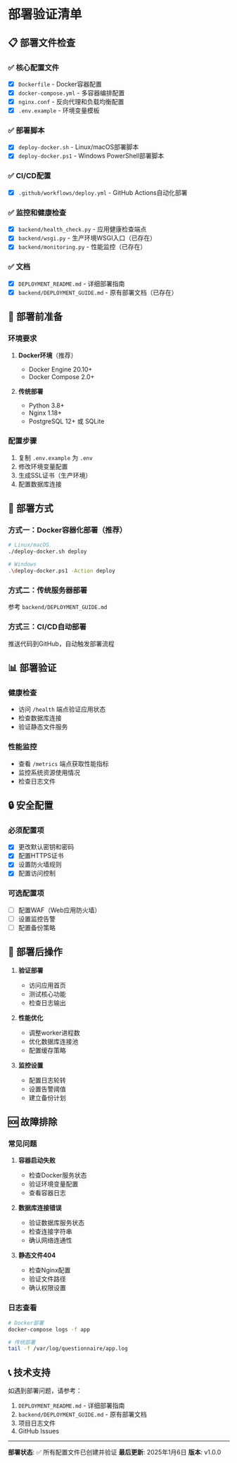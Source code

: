 # 部署验证清单

## 📋 部署文件检查

### ✅ 核心配置文件
- [x] `Dockerfile` - Docker容器配置
- [x] `docker-compose.yml` - 多容器编排配置
- [x] `nginx.conf` - 反向代理和负载均衡配置
- [x] `.env.example` - 环境变量模板

### ✅ 部署脚本
- [x] `deploy-docker.sh` - Linux/macOS部署脚本
- [x] `deploy-docker.ps1` - Windows PowerShell部署脚本

### ✅ CI/CD配置
- [x] `.github/workflows/deploy.yml` - GitHub Actions自动化部署

### ✅ 监控和健康检查
- [x] `backend/health_check.py` - 应用健康检查端点
- [x] `backend/wsgi.py` - 生产环境WSGI入口（已存在）
- [x] `backend/monitoring.py` - 性能监控（已存在）

### ✅ 文档
- [x] `DEPLOYMENT_README.md` - 详细部署指南
- [x] `backend/DEPLOYMENT_GUIDE.md` - 原有部署文档（已存在）

## 🔧 部署前准备

### 环境要求
1. **Docker环境**（推荐）
   - Docker Engine 20.10+
   - Docker Compose 2.0+

2. **传统部署**
   - Python 3.8+
   - Nginx 1.18+
   - PostgreSQL 12+ 或 SQLite

### 配置步骤
1. 复制 `.env.example` 为 `.env`
2. 修改环境变量配置
3. 生成SSL证书（生产环境）
4. 配置数据库连接

## 🚀 部署方式

### 方式一：Docker容器化部署（推荐）
```bash
# Linux/macOS
./deploy-docker.sh deploy

# Windows
.\deploy-docker.ps1 -Action deploy
```

### 方式二：传统服务器部署
参考 `backend/DEPLOYMENT_GUIDE.md`

### 方式三：CI/CD自动部署
推送代码到GitHub，自动触发部署流程

## 📊 部署验证

### 健康检查
- 访问 `/health` 端点验证应用状态
- 检查数据库连接
- 验证静态文件服务

### 性能监控
- 查看 `/metrics` 端点获取性能指标
- 监控系统资源使用情况
- 检查日志文件

## 🔒 安全配置

### 必须配置项
- [x] 更改默认密钥和密码
- [x] 配置HTTPS证书
- [x] 设置防火墙规则
- [x] 配置访问控制

### 可选配置项
- [ ] 配置WAF（Web应用防火墙）
- [ ] 设置监控告警
- [ ] 配置备份策略

## 📝 部署后操作

1. **验证部署**
   - 访问应用首页
   - 测试核心功能
   - 检查日志输出

2. **性能优化**
   - 调整worker进程数
   - 优化数据库连接池
   - 配置缓存策略

3. **监控设置**
   - 配置日志轮转
   - 设置告警阈值
   - 建立备份计划

## 🆘 故障排除

### 常见问题
1. **容器启动失败**
   - 检查Docker服务状态
   - 验证环境变量配置
   - 查看容器日志

2. **数据库连接错误**
   - 验证数据库服务状态
   - 检查连接字符串
   - 确认网络连通性

3. **静态文件404**
   - 检查Nginx配置
   - 验证文件路径
   - 确认权限设置

### 日志查看
```bash
# Docker部署
docker-compose logs -f app

# 传统部署
tail -f /var/log/questionnaire/app.log
```

## 📞 技术支持

如遇到部署问题，请参考：
1. `DEPLOYMENT_README.md` - 详细部署指南
2. `backend/DEPLOYMENT_GUIDE.md` - 原有部署文档
3. 项目日志文件
4. GitHub Issues

---

**部署状态**: ✅ 所有配置文件已创建并验证
**最后更新**: 2025年1月6日
**版本**: v1.0.0